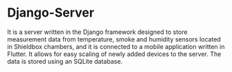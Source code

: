 # Django-Server
It is a server written in the Django framework designed to store measurement data from temperature, smoke and humidity sensors located in Shieldbox chambers, and it is connected to a mobile application written in Flutter. It allows for easy scaling of newly added devices to the server. The data is stored using an SQLite database.
